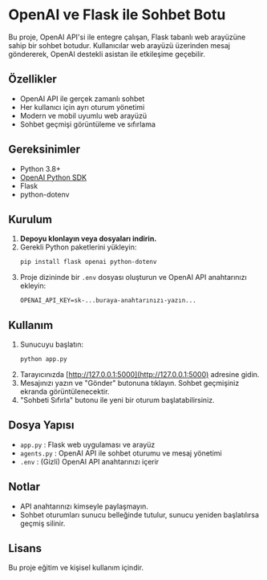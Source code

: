 # OpenAI ve Flask ile Sohbet Botu

Bu proje, OpenAI API'si ile entegre çalışan, Flask tabanlı web arayüzüne sahip bir sohbet botudur. Kullanıcılar web arayüzü üzerinden mesaj göndererek, OpenAI destekli asistan ile etkileşime geçebilir.

## Özellikler
- OpenAI API ile gerçek zamanlı sohbet
- Her kullanıcı için ayrı oturum yönetimi
- Modern ve mobil uyumlu web arayüzü
- Sohbet geçmişi görüntüleme ve sıfırlama

## Gereksinimler
- Python 3.8+
- [OpenAI Python SDK](https://pypi.org/project/openai/)
- Flask
- python-dotenv

## Kurulum
1. **Depoyu klonlayın veya dosyaları indirin.**
2. Gerekli Python paketlerini yükleyin:
   ```bash
   pip install flask openai python-dotenv
   ```
3. Proje dizininde bir `.env` dosyası oluşturun ve OpenAI API anahtarınızı ekleyin:
   ```env
   OPENAI_API_KEY=sk-...buraya-anahtarınızı-yazın...
   ```

## Kullanım
1. Sunucuyu başlatın:
   ```bash
   python app.py
   ```
2. Tarayıcınızda [http://127.0.0.1:5000](http://127.0.0.1:5000) adresine gidin.
3. Mesajınızı yazın ve "Gönder" butonuna tıklayın. Sohbet geçmişiniz ekranda görüntülenecektir.
4. "Sohbeti Sıfırla" butonu ile yeni bir oturum başlatabilirsiniz.

## Dosya Yapısı
- `app.py` : Flask web uygulaması ve arayüz
- `agents.py` : OpenAI API ile sohbet oturumu ve mesaj yönetimi
- `.env` : (Gizli) OpenAI API anahtarınızı içerir

## Notlar
- API anahtarınızı kimseyle paylaşmayın.
- Sohbet oturumları sunucu belleğinde tutulur, sunucu yeniden başlatılırsa geçmiş silinir.

## Lisans
Bu proje eğitim ve kişisel kullanım içindir. 